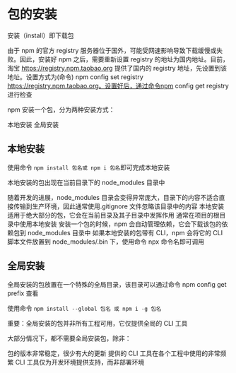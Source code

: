 # 包的安装

安装（install）即下载包

由于 npm 的官方 registry 服务器位于国外，可能受网速影响导致下载缓慢或失败。因此，安装好 npm 之后，需要重新设置 registry 的地址为国内地址。目前，淘宝 https://registry.npm.taobao.org 提供了国内的 registry 地址，先设置到该地址。设置方式为(命令) npm config set registry https://registry.npm.taobao.org。设置好后，通过命令npm config get registry 进行检查

npm 安装一个包，分为两种安装方式：

本地安装
全局安装

## 本地安装

使用命令 `npm install 包名或 npm i 包名`即可完成本地安装

本地安装的包出现在当前目录下的 node_modules 目录中

随着开发的进展，node_modules 目录会变得异常庞大，目录下的内容不适合直接传输到生产环境，因此通常使用.gitignore 文件忽略该目录中的内容 本地安装适用于绝大部分的包，它会在当前目录及其子目录中发挥作用 通常在项目的根目录中使用本地安装 安装一个包的时候，npm 会自动管理依赖，它会下载该包的依赖包到 node_modules 目录中
如果本地安装的包带有 CLI，npm 会将它的 CLI 脚本文件放置到 node_modules/.bin 下，使用命令 npx 命令名即可调用

## 全局安装

全局安装的包放置在一个特殊的全局目录，该目录可以通过命令 npm config get prefix 查看

使用命令 ```npm install --global 包名 或 npm i -g 包名```

重要：全局安装的包并非所有工程可用，它仅提供全局的 CLI 工具

大部分情况下，都不需要全局安装包，除非：

包的版本非常稳定，很少有大的更新
提供的 CLI 工具在各个工程中使用的非常频繁
CLI 工具仅为开发环境提供支持，而非部署环境
